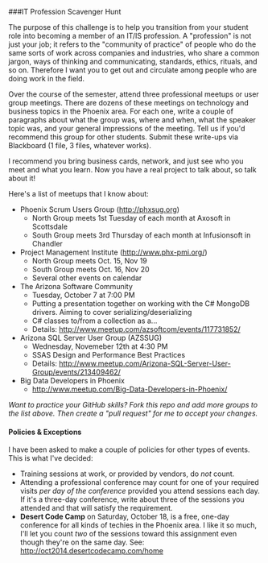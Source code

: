 
###IT Profession Scavenger Hunt

The purpose of this challenge is to help you transition from your student role into becoming a member of an IT/IS profession. A "profession" is not just your job; it refers to the "community of practice" of people who do the same sorts of work across companies and industries, who share a common jargon, ways of thinking and communicating, standards, ethics, rituals, and so on.  Therefore I want you to get out and circulate among people who are doing work in the field.

Over the course of the semester, attend three professional meetups or user group meetings.  There are dozens of these meetings on technology and business topics in the Phoenix area.  For each one, write a couple of paragraphs about what the group was, where and when, what the speaker topic was, and your general impressions of the meeting.  Tell us if you'd recommend this group for other students.  Submit these write-ups via Blackboard (1 file, 3 files, whatever works).

I recommend you bring business cards, network, and just see who you meet and what you learn.  Now you have a real project to talk about, so talk about it!

Here's a list of meetups that I know about:

- Phoenix Scrum Users Group (http://phxsug.org)
    - North Group meets 1st Tuesday of each month at Axosoft in Scottsdale
    - South Group meets 3rd Thursday of each month at Infusionsoft in Chandler
- Project Management Institute (http://www.phx-pmi.org/)
    - North Group meets Oct. 15, Nov 19
    - South Group meets Oct. 16, Nov 20
    - Several other events on calendar
- The Arizona Software Community
    - Tuesday, October 7 at 7:00 PM
    - Putting a presentation together on working with the C# MongoDB drivers. Aiming to cover serializing/deserializing
    - C# classes to/from a collection as a... 
    - Details: http://www.meetup.com/azsoftcom/events/117731852/
- Arizona SQL Server User Group (AZSSUG)
    - Wednesday, Novemeber 12th at 4:30 PM
    - SSAS Design and Performance Best Practices
    - Details: http://www.meetup.com/Arizona-SQL-Server-User-Group/events/213409462/
- Big Data Developers in Phoenix
    - http://www.meetup.com/Big-Data-Developers-in-Phoenix/


*Want to practice your GitHub skills?  Fork this repo and add more groups to the list above.  Then create a "pull request" for me to accept your changes.*

#### Policies & Exceptions

I have been asked to make a couple of policies for other types of events.  This is what I've decided:

- Training sessions at work, or provided by vendors, do *not* count.
- Attending a professional conference may count for one of your required visits *per day of the conference* provided you attend sessions each day.  If it's a three-day conference, write about three of the sessions you attended and that will satisfy the requirement.
- **Desert Code Camp** on Saturday, October 18, is a free, one-day conference for all kinds of techies in the Phoenix area.  I like it so much, I'll let you count *two* of the sessions toward this assignment even though they're on the same day. See: http://oct2014.desertcodecamp.com/home

